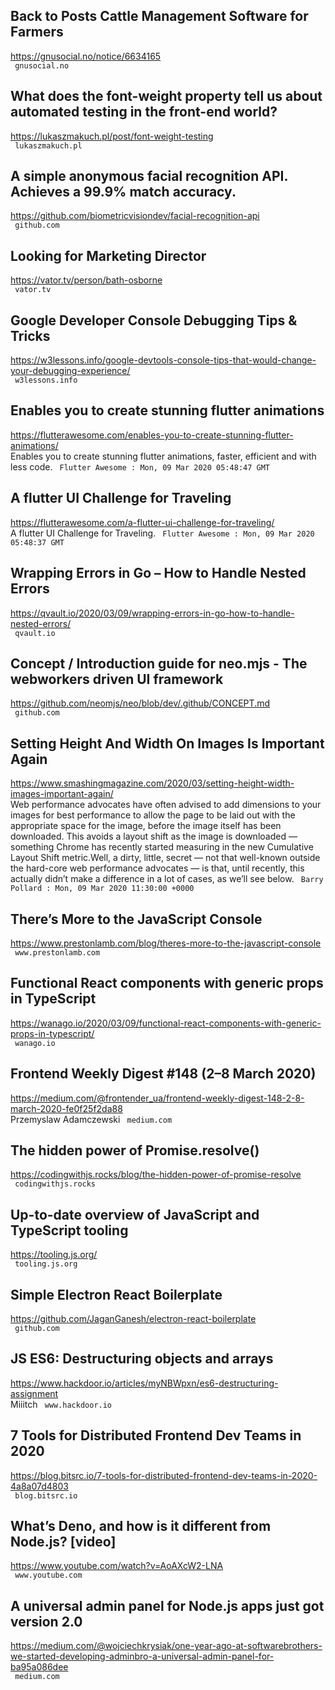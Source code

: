 ## Back to Posts Cattle Management Software for Farmers  
https://gnusocial.no/notice/6634165  
 ` gnusocial.no`
  

## What does the font-weight property tell us about automated testing in the front-end world?  
https://lukaszmakuch.pl/post/font-weight-testing  
 ` lukaszmakuch.pl`
  

## A simple anonymous facial recognition API. Achieves a 99.9% match accuracy.  
https://github.com/biometricvisiondev/facial-recognition-api  
 ` github.com`
  

## Looking for Marketing Director  
https://vator.tv/person/bath-osborne  
 ` vator.tv`
  

## Google Developer Console Debugging Tips & Tricks  
https://w3lessons.info/google-devtools-console-tips-that-would-change-your-debugging-experience/  
 ` w3lessons.info`
  

## Enables you to create stunning flutter animations  
https://flutterawesome.com/enables-you-to-create-stunning-flutter-animations/  
Enables you to create stunning flutter animations, faster, efficient and with less code. ` Flutter Awesome : Mon, 09 Mar 2020 05:48:47 GMT`
  

## A flutter UI Challenge for Traveling  
https://flutterawesome.com/a-flutter-ui-challenge-for-traveling/  
A flutter UI Challenge for Traveling. ` Flutter Awesome : Mon, 09 Mar 2020 05:48:37 GMT`
  

## Wrapping Errors in Go – How to Handle Nested Errors  
https://qvault.io/2020/03/09/wrapping-errors-in-go-how-to-handle-nested-errors/  
 ` qvault.io`
  

## Concept / Introduction guide for neo.mjs - The webworkers driven UI framework  
https://github.com/neomjs/neo/blob/dev/.github/CONCEPT.md  
 ` github.com`
  

## Setting Height And Width On Images Is Important Again  
https://www.smashingmagazine.com/2020/03/setting-height-width-images-important-again/  
Web performance advocates have often advised to add dimensions to your images for best performance to allow the page to be laid out with the appropriate space for the image, before the image itself has been downloaded. This avoids a layout shift as the image is downloaded &mdash; something Chrome has recently started measuring in the new Cumulative Layout Shift metric.Well, a dirty, little, secret &mdash; not that well-known outside the hard-core web performance advocates &mdash; is that, until recently, this actually didn’t make a difference in a lot of cases, as we’ll see below. ` Barry Pollard : Mon, 09 Mar 2020 11:30:00 +0000`
  

## There’s More to the JavaScript Console  
https://www.prestonlamb.com/blog/theres-more-to-the-javascript-console  
 ` www.prestonlamb.com`
  

## Functional React components with generic props in TypeScript  
https://wanago.io/2020/03/09/functional-react-components-with-generic-props-in-typescript/  
 ` wanago.io`
  

## Frontend Weekly Digest #148 (2–8 March 2020)  
https://medium.com/@frontender_ua/frontend-weekly-digest-148-2-8-march-2020-fe0f25f2da88  
Przemyslaw Adamczewski ` medium.com`
  

## The hidden power of Promise.resolve()  
https://codingwithjs.rocks/blog/the-hidden-power-of-promise-resolve  
 ` codingwithjs.rocks`
  

## Up-to-date overview of JavaScript and TypeScript tooling  
https://tooling.js.org/  
 ` tooling.js.org`
  

## Simple Electron React Boilerplate  
https://github.com/JaganGanesh/electron-react-boilerplate  
 ` github.com`
  

## JS ES6: Destructuring objects and arrays  
https://www.hackdoor.io/articles/myNBWpxn/es6-destructuring-assignment  
Miiitch ` www.hackdoor.io`
  

## 7 Tools for Distributed Frontend Dev Teams in 2020  
https://blog.bitsrc.io/7-tools-for-distributed-frontend-dev-teams-in-2020-4a8a07d4803  
 ` blog.bitsrc.io`
  

## What’s Deno, and how is it different from Node.js? [video]  
https://www.youtube.com/watch?v=AoAXcW2-LNA  
 ` www.youtube.com`
  

## A universal admin panel for Node.js apps just got version 2.0  
https://medium.com/@wojciechkrysiak/one-year-ago-at-softwarebrothers-we-started-developing-adminbro-a-universal-admin-panel-for-ba95a086dee  
 ` medium.com`
  

